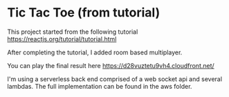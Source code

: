 # Tic Tac Toe (from tutorial)

This project started from the following tutorial
https://reactjs.org/tutorial/tutorial.html

After completing the tutorial, I added room based multiplayer.

You can play the final result here
https://d28vuztetu9vh4.cloudfront.net/

I'm using a serverless back end comprised of a web socket api and several lambdas. The full implementation can be found in the aws folder.
